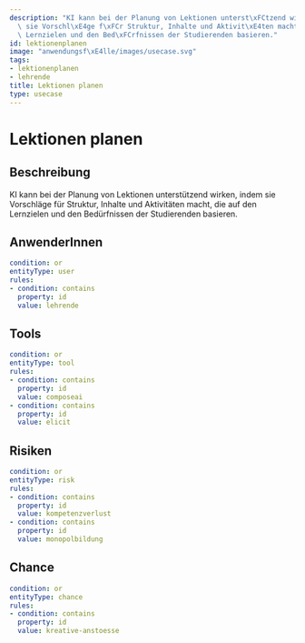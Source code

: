 ```yaml
---
description: "KI kann bei der Planung von Lektionen unterst\xFCtzend wirken, indem\
  \ sie Vorschl\xE4ge f\xFCr Struktur, Inhalte und Aktivit\xE4ten macht, die auf den\
  \ Lernzielen und den Bed\xFCrfnissen der Studierenden basieren."
id: lektionenplanen
image: "anwendungsf\xE4lle/images/usecase.svg"
tags:
- lektionenplanen
- lehrende
title: Lektionen planen
type: usecase
---
```



# Lektionen planen

## Beschreibung

KI kann bei der Planung von Lektionen unterstützend wirken, indem sie Vorschläge für Struktur, Inhalte und Aktivitäten macht, die auf den Lernzielen und den Bedürfnissen der Studierenden basieren.

## AnwenderInnen

```yaml
condition: or
entityType: user
rules:
- condition: contains
  property: id
  value: lehrende
```



## Tools

```yaml
condition: or
entityType: tool
rules:
- condition: contains
  property: id
  value: composeai
- condition: contains
  property: id
  value: elicit
```



## Risiken

```yaml
condition: or
entityType: risk
rules:
- condition: contains
  property: id
  value: kompetenzverlust
- condition: contains
  property: id
  value: monopolbildung
```



## Chance

```yaml
condition: or
entityType: chance
rules:
- condition: contains
  property: id
  value: kreative-anstoesse
```

